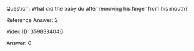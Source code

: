 Question: What did the baby do after removing his finger from his mouth?

Reference Answer: 2

Video ID: 3598384046

Answer: 0

